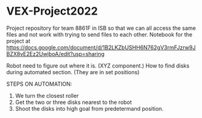 # VEX-Project2022
 Project repository for team 8861F in ISB so that we can all access the same files and not work with trying to send files to each other.
 Notebook for the project at https://docs.google.com/document/d/1B2LKZbUSHH6N762gV3rmFJzrw9JBZX8vE2Ez2UwjboA/edit?usp=sharing 

 Robot need to figure out where it is. (XYZ component.)
 How to find disks during automated section. (They are in set positions)
 
 STEPS ON AUTOMATION:
 1. We turn the closest roller
 2. Get the two or three disks nearest to the robot
 3. Shoot the disks into high goal from predetermand position.